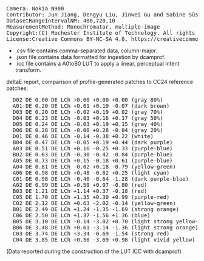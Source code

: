 <pre>
Camera: Nokia N900
Contributor: Jun Jiang, Dengyu Liu, Jinwei Gu and Sabine Süsstrunk, http://www.gujinwei.org/research/camspec/db.html
DatasetRangeIntervalNM: 400,720,10
MeasurementMethod: Monochromator, multiple-image
Copyright:(C) Rochester Institute of Technology. All rights reserved.
License:Creative Commons BY-NC-SA 4.0, https://creativecommons.org/licenses/by-nc-sa/4.0/legalcode
</pre>

- .csv file contains comma-separated data, column-major.
- .json file contains data formatted for ingestion by dcamprof.
- .icc file contains a A0toB0 LUT to apply a linear, perceptual intent transform.

deltaE report, comparison of profile-generated patches to CC24 reference patches:
<pre>
  D02 DE 0.00 DE LCh +0.00 +0.00 +0.00 (gray 80%)
  A01 DE 0.20 DE LCh +0.01 +0.19 -0.07 (dark brown)
  D03 DE 0.20 DE LCh -0.02 +0.19 +0.02 (gray 70%)
  D04 DE 0.23 DE LCh -0.03 +0.16 +0.17 (gray 50%)
  D05 DE 0.24 DE LCh -0.03 +0.19 +0.15 (gray 40%)
  D06 DE 0.28 DE LCh -0.00 +0.28 -0.04 (gray 20%)
  D01 DE 0.46 DE LCh -0.14 -0.38 +0.22 (white)
  B04 DE 0.47 DE LCh -0.05 +0.19 +0.44 (dark purple)
  A03 DE 0.51 DE LCh +0.16 -0.25 +0.33 (purple-blue)
  B02 DE 0.63 DE LCh -0.30 -0.42 -0.84 (purple-blue)
  A05 DE 0.73 DE LCh +0.15 -0.18 +0.61 (purple-blue)
  A04 DE 0.81 DE LCh -0.02 +0.18 -0.79 (yellow-green)
  A06 DE 0.98 DE LCh +0.48 -0.82 +0.25 (light cyan)
  C01 DE 0.98 DE LCh -0.40 -0.64 -1.28 (dark purple-blue)
  A02 DE 0.99 DE LCh +0.59 +0.07 -0.80 (red)
  B03 DE 1.21 DE LCh +1.14 +0.37 -0.18 (red)
  C05 DE 1.70 DE LCh +1.35 +0.30 +0.99 (purple-red)
  C02 DE 2.12 DE LCh +0.63 -2.02 -0.14 (yellow-green)
  B01 DE 2.49 DE LCh +1.24 -1.35 -1.69 (strong orange)
  C06 DE 2.50 DE LCh +1.37 -1.56 +1.36 (blue)
  B05 DE 3.10 DE LCh -0.14 -3.02 +0.70 (light strong yellow-green)
  B06 DE 3.48 DE LCh +0.61 -3.14 -1.36 (light strong orange)
  C03 DE 3.74 DE LCh +3.34 -0.69 -1.54 (strong red)
  C04 DE 3.85 DE LCh +0.50 -3.69 +0.98 (light vivid yellow)
</pre>

(Data reported during the construction of the LUT ICC with dcamprof)
